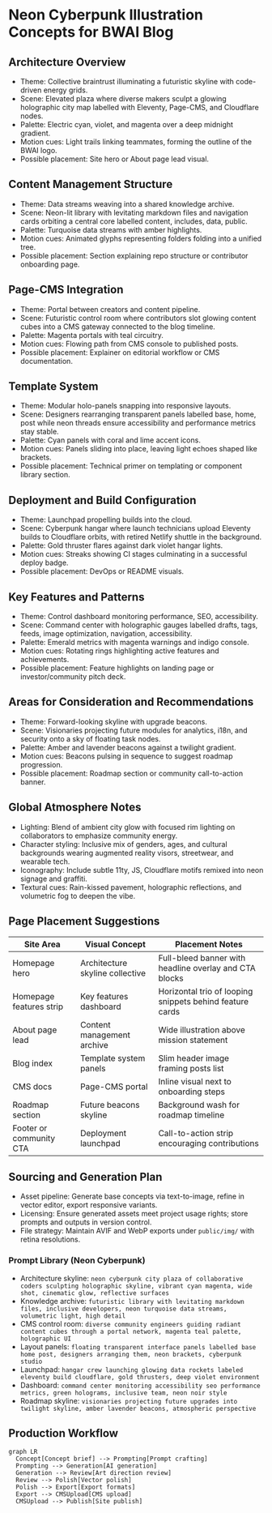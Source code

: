 # Neon Cyberpunk Illustration Concepts for BWAI Blog

## Architecture Overview
- Theme: Collective braintrust illuminating a futuristic skyline with code-driven energy grids.
- Scene: Elevated plaza where diverse makers sculpt a glowing holographic city map labelled with Eleventy, Page-CMS, and Cloudflare nodes.
- Palette: Electric cyan, violet, and magenta over a deep midnight gradient.
- Motion cues: Light trails linking teammates, forming the outline of the BWAI logo.
- Possible placement: Site hero or About page lead visual.

## Content Management Structure
- Theme: Data streams weaving into a shared knowledge archive.
- Scene: Neon-lit library with levitating markdown files and navigation cards orbiting a central core labelled content, includes, data, public.
- Palette: Turquoise data streams with amber highlights.
- Motion cues: Animated glyphs representing folders folding into a unified tree.
- Possible placement: Section explaining repo structure or contributor onboarding page.

## Page-CMS Integration
- Theme: Portal between creators and content pipeline.
- Scene: Futuristic control room where contributors slot glowing content cubes into a CMS gateway connected to the blog timeline.
- Palette: Magenta portals with teal circuitry.
- Motion cues: Flowing path from CMS console to published posts.
- Possible placement: Explainer on editorial workflow or CMS documentation.

## Template System
- Theme: Modular holo-panels snapping into responsive layouts.
- Scene: Designers rearranging transparent panels labelled base, home, post while neon threads ensure accessibility and performance metrics stay stable.
- Palette: Cyan panels with coral and lime accent icons.
- Motion cues: Panels sliding into place, leaving light echoes shaped like brackets.
- Possible placement: Technical primer on templating or component library section.

## Deployment and Build Configuration
- Theme: Launchpad propelling builds into the cloud.
- Scene: Cyberpunk hangar where launch technicians upload Eleventy builds to Cloudflare orbits, with retired Netlify shuttle in the background.
- Palette: Gold thruster flares against dark violet hangar lights.
- Motion cues: Streaks showing CI stages culminating in a successful deploy badge.
- Possible placement: DevOps or README visuals.

## Key Features and Patterns
- Theme: Control dashboard monitoring performance, SEO, accessibility.
- Scene: Command center with holographic gauges labelled drafts, tags, feeds, image optimization, navigation, accessibility.
- Palette: Emerald metrics with magenta warnings and indigo console.
- Motion cues: Rotating rings highlighting active features and achievements.
- Possible placement: Feature highlights on landing page or investor/community pitch deck.

## Areas for Consideration and Recommendations
- Theme: Forward-looking skyline with upgrade beacons.
- Scene: Visionaries projecting future modules for analytics, i18n, and security onto a sky of floating task nodes.
- Palette: Amber and lavender beacons against a twilight gradient.
- Motion cues: Beacons pulsing in sequence to suggest roadmap progression.
- Possible placement: Roadmap section or community call-to-action banner.

## Global Atmosphere Notes
- Lighting: Blend of ambient city glow with focused rim lighting on collaborators to emphasize community energy.
- Character styling: Inclusive mix of genders, ages, and cultural backgrounds wearing augmented reality visors, streetwear, and wearable tech.
- Iconography: Include subtle 11ty, JS, Cloudflare motifs remixed into neon signage and graffiti.
- Textural cues: Rain-kissed pavement, holographic reflections, and volumetric fog to deepen the vibe.

## Page Placement Suggestions
| Site Area | Visual Concept | Placement Notes |
| --- | --- | --- |
| Homepage hero | Architecture skyline collective | Full-bleed banner with headline overlay and CTA blocks |
| Homepage features strip | Key features dashboard | Horizontal trio of looping snippets behind feature cards |
| About page lead | Content management archive | Wide illustration above mission statement |
| Blog index | Template system panels | Slim header image framing posts list |
| CMS docs | Page-CMS portal | Inline visual next to onboarding steps |
| Roadmap section | Future beacons skyline | Background wash for roadmap timeline |
| Footer or community CTA | Deployment launchpad | Call-to-action strip encouraging contributions |

## Sourcing and Generation Plan
- Asset pipeline: Generate base concepts via text-to-image, refine in vector editor, export responsive variants.
- Licensing: Ensure generated assets meet project usage rights; store prompts and outputs in version control.
- File strategy: Maintain AVIF and WebP exports under `public/img/` with retina resolutions.

### Prompt Library (Neon Cyberpunk)
- Architecture skyline: `neon cyberpunk city plaza of collaborative coders sculpting holographic skyline, vibrant cyan magenta, wide shot, cinematic glow, reflective surfaces`
- Knowledge archive: `futuristic library with levitating markdown files, inclusive developers, neon turquoise data streams, volumetric light, high detail`
- CMS control room: `diverse community engineers guiding radiant content cubes through a portal network, magenta teal palette, holographic UI`
- Layout panels: `floating transparent interface panels labelled base home post, designers arranging them, neon brackets, cyberpunk studio`
- Launchpad: `hangar crew launching glowing data rockets labeled eleventy build cloudflare, gold thrusters, deep violet environment`
- Dashboard: `command center monitoring accessibility seo performance metrics, green holograms, inclusive team, neon noir style`
- Roadmap skyline: `visionaries projecting future upgrades into twilight skyline, amber lavender beacons, atmospheric perspective`

## Production Workflow
```mermaid
graph LR
  Concept[Concept brief] --> Prompting[Prompt crafting]
  Prompting --> Generation[AI generation]
  Generation --> Review[Art direction review]
  Review --> Polish[Vector polish]
  Polish --> Export[Export formats]
  Export --> CMSUpload[CMS upload]
  CMSUpload --> Publish[Site publish]
```
